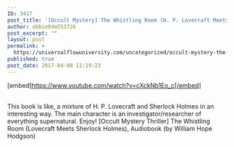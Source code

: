 ```yaml
---
ID: 3417
post_title: '[Occult Mystery] The Whistling Room (H. P. Lovecraft Meets Sherlock Holmes)'
author: abbie04m553726
post_excerpt: ""
layout: post
permalink: >
  https://universalflowuniversity.com/uncategorized/occult-mystery-the-whistling-room-h-p-lovecraft-meets-sherlock-holmes/
published: true
post_date: 2017-04-08 11:19:23
---
```

[embed]https://www.youtube.com/watch?v=cXckNb1Eo_c[/embed]</br></br>
<p>This book is like, a mixture of H. P. Lovecraft and Sherlock Holmes in an interesting way. The main character is an investigator/researcher of everything supernatural. Enjoy!
[Occult Mystery Thriller] The Whistling Room (Lovecraft Meets Sherlock Holmes), Audiobook (by William Hope Hodgson)</p>